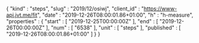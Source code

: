{
  "kind" : "steps",
  "slug" : "2019/12/osiwj",
  "client_id" : "https://www-api.jvt.me/fit",
  "date" : "2019-12-26T08:00:01.86+01:00",
  "h" : "h-measure",
  "properties" : {
    "start" : [ "2019-12-25T00:00:00Z" ],
    "end" : [ "2019-12-26T00:00:00Z" ],
    "num" : [ "6538" ],
    "unit" : [ "steps" ],
    "published" : [ "2019-12-26T08:00:01.86+01:00" ]
  }
}
